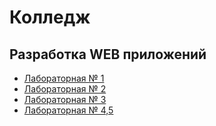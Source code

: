 # Колледж

## Разработка WEB приложений

- [Лабораторная № 1](https://github.com/DimNezZ/wad-lab-1)
- [Лабораторная № 2](https://github.com/DimNezZ/wad-lab-2)
- [Лабораторная № 3](https://github.com/DimNezZ/wad-lab-3)
- [Лабораторная № 4,5](https://github.com/DimNezZ/wad-lab-4)